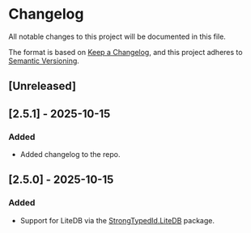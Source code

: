 # Changelog

All notable changes to this project will be documented in this file.

The format is based on [Keep a Changelog](https://keepachangelog.com/en/1.1.0/),
and this project adheres to [Semantic Versioning](https://semver.org/spec/v2.0.0.html).

## [Unreleased]

## [2.5.1] - 2025-10-15

### Added

- Added changelog to the repo.

## [2.5.0] - 2025-10-15

### Added

- Support for LiteDB via the [StrongTypedId.LiteDB](https://www.nuget.org/packages/StrongTypedId.LiteDB) package. 
